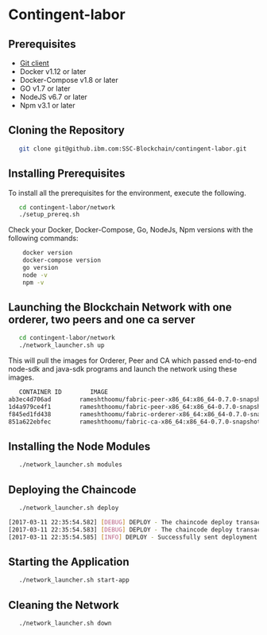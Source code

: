 # Contingent-labor
## Prerequisites
- <a href="https://git-scm.com/downloads" target="_blank">Git client</a>
- Docker v1.12 or later
- Docker-Compose v1.8 or later
- GO v1.7 or later
- NodeJS v6.7 or later
- Npm v3.1 or later

## Cloning the Repository
```bash
   git clone git@github.ibm.com:SSC-Blockchain/contingent-labor.git
```
## Installing Prerequisites
To install all the prerequisites for the environment, execute the following.
```bash
   cd contingent-labor/network
   ./setup_prereq.sh
```
Check your Docker, Docker-Compose, Go, NodeJs, Npm versions with the following commands:
```bash
    docker version
    docker-compose version
    go version
    node -v
    npm -v
```
## Launching the Blockchain Network with one orderer, two peers and one ca server
```bash
   cd contingent-labor/network
   ./network_launcher.sh up
```
This will pull the images for Orderer, Peer and CA which passed end-to-end node-sdk and java-sdk programs and launch the network using these images.

```bash
   CONTAINER ID        IMAGE                                                              COMMAND                  CREATED        STATUS                  PORTS                                            NAMES
ab3ec4d706ad        rameshthoomu/fabric-peer-x86_64:x86_64-0.7.0-snapshot-509d8ed      "peer node start -..."   2 seconds ago       Up Less than a second   0.0.0.0:7056->7051/tcp, 0.0.0.0:7058->7053/tcp   peer1
1d4a979ce4f1        rameshthoomu/fabric-peer-x86_64:x86_64-0.7.0-snapshot-509d8ed      "peer node start -..."   4 seconds ago       Up 2 seconds            0.0.0.0:7051->7051/tcp, 0.0.0.0:7053->7053/tcp   peer0
f845ed1fd438        rameshthoomu/fabric-orderer-x86_64:x86_64-0.7.0-snapshot-509d8ed   "orderer"                6 seconds ago       Up 4 seconds            0.0.0.0:7050->7050/tcp                           orderer0
851a622ebfec        rameshthoomu/fabric-ca-x86_64:x86_64-0.7.0-snapshot-f18b6b7        "sh -c 'fabric-ca-..."   6 seconds ago       Up 4 seconds            0.0.0.0:7054->7054/tcp                           ca0
```
## Installing the Node Modules
```bash
   ./network_launcher.sh modules
```
## Deploying the Chaincode 
```bash
   ./network_launcher.sh deploy
```
```bash
[2017-03-11 22:35:54.582] [DEBUG] DEPLOY - The chaincode deploy transaction has been committed on this peer0
[2017-03-11 22:35:54.583] [DEBUG] DEPLOY - The chaincode deploy transaction was valid code=VALID
[2017-03-11 22:35:54.585] [INFO] DEPLOY - Successfully sent deployment transaction to the orderer.

```
## Starting the Application
```bash
   ./network_launcher.sh start-app
```
## Cleaning the Network
```bash
   ./network_launcher.sh down
```
